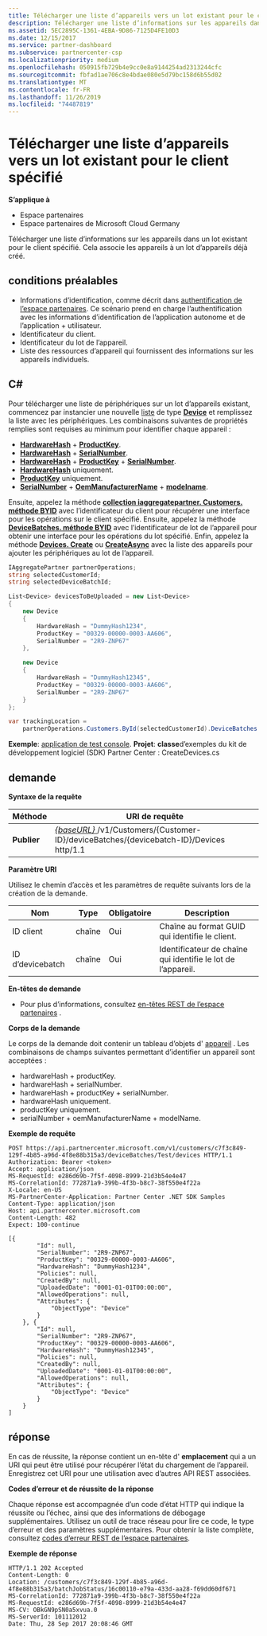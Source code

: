 ```yaml
---
title: Télécharger une liste d’appareils vers un lot existant pour le client spécifié
description: Télécharger une liste d’informations sur les appareils dans un lot existant pour le client spécifié. Cela associe les appareils à un lot d’appareils déjà créé.
ms.assetid: 5EC2895C-1361-4EBA-9D86-7125D4FE10D3
ms.date: 12/15/2017
ms.service: partner-dashboard
ms.subservice: partnercenter-csp
ms.localizationpriority: medium
ms.openlocfilehash: 050915fb729b4e9cc0e8a9144254ad2313244cfc
ms.sourcegitcommit: fbfad1ae706c8e4bdae080e5d79bc158d6b55d02
ms.translationtype: MT
ms.contentlocale: fr-FR
ms.lasthandoff: 11/26/2019
ms.locfileid: "74487819"
---
```

# <a name="upload-a-list-of-devices-to-an-existing-batch-for-the-specified-customer"></a>Télécharger une liste d’appareils vers un lot existant pour le client spécifié


**S’applique à**

- Espace partenaires
- Espace partenaires de Microsoft Cloud Germany

Télécharger une liste d’informations sur les appareils dans un lot existant pour le client spécifié. Cela associe les appareils à un lot d’appareils déjà créé.

## <a name="span-idprerequisitesspan-idprerequisitesspan-idprerequisitesprerequisites"></a><span id="Prerequisites"/><span id="prerequisites"/><span id="PREREQUISITES"/>conditions préalables


- Informations d’identification, comme décrit dans [authentification de l’espace partenaires](partner-center-authentication.md). Ce scénario prend en charge l’authentification avec les informations d’identification de l’application autonome et de l’application + utilisateur.
- Identificateur du client.
- Identificateur du lot de l’appareil.
- Liste des ressources d’appareil qui fournissent des informations sur les appareils individuels.

## <a name="span-idc_span-idc_c"></a><span id="C_"/><span id="c_"/>C#


Pour télécharger une liste de périphériques sur un lot d’appareils existant, commencez par instancier une nouvelle [liste](https://docs.microsoft.com/dotnet/api/system.collections.generic.list-1) de type [**Device**](https://docs.microsoft.com/dotnet/api/microsoft.store.partnercenter.models.devicesdeployment.device) et remplissez la liste avec les périphériques. Les combinaisons suivantes de propriétés remplies sont requises au minimum pour identifier chaque appareil :

- [**HardwareHash**](https://docs.microsoft.com/dotnet/api/microsoft.store.partnercenter.models.devicesdeployment.device.hardwarehash) + [**ProductKey**](https://docs.microsoft.com/dotnet/api/microsoft.store.partnercenter.models.devicesdeployment.device.productkey).
- [**HardwareHash**](https://docs.microsoft.com/dotnet/api/microsoft.store.partnercenter.models.devicesdeployment.device.hardwarehash) + [**SerialNumber**](https://docs.microsoft.com/dotnet/api/microsoft.store.partnercenter.models.devicesdeployment.device.serialnumber).
- [**HardwareHash**](https://docs.microsoft.com/dotnet/api/microsoft.store.partnercenter.models.devicesdeployment.device.hardwarehash) + [**ProductKey**](https://docs.microsoft.com/dotnet/api/microsoft.store.partnercenter.models.devicesdeployment.device.productkey) + [**SerialNumber**](https://docs.microsoft.com/dotnet/api/microsoft.store.partnercenter.models.devicesdeployment.device.serialnumber).
- [**HardwareHash**](https://docs.microsoft.com/dotnet/api/microsoft.store.partnercenter.models.devicesdeployment.device.hardwarehash) uniquement.
- [**ProductKey**](https://docs.microsoft.com/dotnet/api/microsoft.store.partnercenter.models.devicesdeployment.device.productkey) uniquement.
- [**SerialNumber**](https://docs.microsoft.com/dotnet/api/microsoft.store.partnercenter.models.devicesdeployment.device.serialnumber) + [**OemManufacturerName**](https://docs.microsoft.com/dotnet/api/microsoft.store.partnercenter.models.devicesdeployment.device.oemmanufacturername) + [**modelname**](https://docs.microsoft.com/dotnet/api/microsoft.store.partnercenter.models.devicesdeployment.device.modelname).

Ensuite, appelez la méthode [**collection iaggregatepartner. Customers. méthode BYID**](https://docs.microsoft.com/dotnet/api/microsoft.store.partnercenter.customers.icustomercollection.byid) avec l’identificateur du client pour récupérer une interface pour les opérations sur le client spécifié. Ensuite, appelez la méthode [**DeviceBatches. méthode BYID**](https://docs.microsoft.com/dotnet/api/microsoft.store.partnercenter.devicesdeployment.idevicesbatchcollection.byid) avec l’identificateur de lot de l’appareil pour obtenir une interface pour les opérations du lot spécifié. Enfin, appelez la méthode [**Devices. Create**](https://docs.microsoft.com/dotnet/api/microsoft.store.partnercenter.devicesdeployment.idevicecollection.create) ou [**CreateAsync**](https://docs.microsoft.com/dotnet/api/microsoft.store.partnercenter.devicesdeployment.idevicecollection.createasync) avec la liste des appareils pour ajouter les périphériques au lot de l’appareil.

``` csharp
IAggregatePartner partnerOperations;
string selectedCustomerId;
string selectedDeviceBatchId;

List<Device> devicesToBeUploaded = new List<Device>
{
    new Device
    {
        HardwareHash = "DummyHash1234",
        ProductKey = "00329-00000-0003-AA606",
        SerialNumber = "2R9-ZNP67"
    },

    new Device
    {
        HardwareHash = "DummyHash12345",
        ProductKey = "00329-00000-0003-AA606",
        SerialNumber = "2R9-ZNP67"
    }
};

var trackingLocation = 
    partnerOperations.Customers.ById(selectedCustomerId).DeviceBatches.ById(selectedDeviceBatchId).Devices.Create(devicesToBeUploaded);
```

**Exemple**: [application de test console](console-test-app.md). **Projet**: **classe**d’exemples du kit de développement logiciel (SDK) Partner Center : CreateDevices.cs

## <a name="span-idrequestspan-idrequestspan-idrequestrequest"></a><span id="Request"/><span id="request"/><span id="REQUEST"/>demande


**Syntaxe de la requête**

| Méthode   | URI de requête                                                                                                            |
|----------|------------------------------------------------------------------------------------------------------------------------|
| **Publier** | [ *{baseURL}* ](partner-center-rest-urls.md)/v1/Customers/{Customer-ID}/deviceBatches/{devicebatch-ID}/Devices http/1.1 |

 

**Paramètre URI**

Utilisez le chemin d’accès et les paramètres de requête suivants lors de la création de la demande.

| Nom           | Type   | Obligatoire | Description                                           |
|----------------|--------|----------|-------------------------------------------------------|
| ID client    | chaîne | Oui      | Chaîne au format GUID qui identifie le client. |
| ID d’devicebatch | chaîne | Oui      | Identificateur de chaîne qui identifie le lot de l’appareil. |

 

**En-têtes de demande**

- Pour plus d’informations, consultez [en-têtes REST de l’espace partenaires](headers.md) .

**Corps de la demande**

Le corps de la demande doit contenir un tableau d’objets d' [appareil](device-deployment-resources.md#device) . Les combinaisons de champs suivantes permettant d’identifier un appareil sont acceptées :

- hardwareHash + productKey.
- hardwareHash + serialNumber.
- hardwareHash + productKey + serialNumber.
- hardwareHash uniquement.
- productKey uniquement.
- serialNumber + oemManufacturerName + modelName.

**Exemple de requête**

```http
POST https://api.partnercenter.microsoft.com/v1/customers/c7f3c849-129f-4b85-a96d-4f8e88b315a3/deviceBatches/Test/devices HTTP/1.1
Authorization: Bearer <token>
Accept: application/json
MS-RequestId: e286d69b-7f5f-4098-8999-21d3b54e4e47
MS-CorrelationId: 772871a9-399b-4f3b-b8c7-38f550e4f22a
X-Locale: en-US
MS-PartnerCenter-Application: Partner Center .NET SDK Samples
Content-Type: application/json
Host: api.partnercenter.microsoft.com
Content-Length: 482
Expect: 100-continue

[{
        "Id": null,
        "SerialNumber": "2R9-ZNP67",
        "ProductKey": "00329-00000-0003-AA606",
        "HardwareHash": "DummyHash1234",
        "Policies": null,
        "CreatedBy": null,
        "UploadedDate": "0001-01-01T00:00:00",
        "AllowedOperations": null,
        "Attributes": {
            "ObjectType": "Device"
        }
    }, {
        "Id": null,
        "SerialNumber": "2R9-ZNP67",
        "ProductKey": "00329-00000-0003-AA606",
        "HardwareHash": "DummyHash12345",
        "Policies": null,
        "CreatedBy": null,
        "UploadedDate": "0001-01-01T00:00:00",
        "AllowedOperations": null,
        "Attributes": {
            "ObjectType": "Device"
        }
    }
]
```

## <a name="span-idresponsespan-idresponsespan-idresponseresponse"></a><span id="Response"/><span id="response"/><span id="RESPONSE"/>réponse


En cas de réussite, la réponse contient un en-tête d' **emplacement** qui a un URI qui peut être utilisé pour récupérer l’état du chargement de l’appareil. Enregistrez cet URI pour une utilisation avec d’autres API REST associées.

**Codes d’erreur et de réussite de la réponse**

Chaque réponse est accompagnée d’un code d’état HTTP qui indique la réussite ou l’échec, ainsi que des informations de débogage supplémentaires. Utilisez un outil de trace réseau pour lire ce code, le type d’erreur et des paramètres supplémentaires. Pour obtenir la liste complète, consultez [codes d’erreur REST de l’espace partenaires](error-codes.md).

**Exemple de réponse**

```http
HTTP/1.1 202 Accepted
Content-Length: 0
Location: /customers/c7f3c849-129f-4b85-a96d-4f8e88b315a3/batchJobStatus/16c00110-e79a-433d-aa28-f69dd60df671
MS-CorrelationId: 772871a9-399b-4f3b-b8c7-38f550e4f22a
MS-RequestId: e286d69b-7f5f-4098-8999-21d3b54e4e47
MS-CV: OBkGN9pSN0a5xvua.0
MS-ServerId: 101112012
Date: Thu, 28 Sep 2017 20:08:46 GMT
```

 

 




